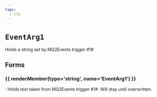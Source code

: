 ```yaml
---
tags:
  - tlo
---
```

# `EventArg1`

<!--tlo-desc-start-->
Holds a string set by MQ2Events trigger #1#
<!--tlo-desc-end-->

## Forms
<!--tlo-forms-start-->
### {{ renderMember(type='string', name='EventArg1') }}

:   Holds text taken from MQ2Events trigger #1#. Will stay until overwritten.

<!--tlo-forms-end-->

<!--tlo-linkrefs-start-->
[string]: ../macroquest/reference/data-types/datatype-string.md
<!--tlo-linkrefs-end-->